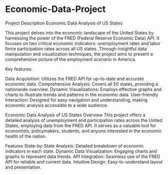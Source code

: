 # Economic-Data-Project

Project Description
Economic Data Analysis of US States

This project delves into the economic landscape of the United States by harnessing the power of the FRED (Federal Reserve Economic Data) API. It focuses on two critical economic indicators: unemployment rates and labor force participation rates across all US states. Through insightful data manipulation and visualization techniques, the project aims to present a comprehensive picture of the employment scenario in America.

Key features:

Data Acquisition: Utilizes the FRED API for up-to-date and accurate economic data.
Comprehensive Analysis: Covers all 50 states, providing a nationwide overview.
Dynamic Visualizations: Employs effective graphs and charts to illustrate trends and patterns in the economic data.
User-friendly Interaction: Designed for easy navigation and understanding, making economic analysis accessible to a wide audience.

Economic Data Analysis of US States
Overview
This project offers a detailed analysis of unemployment and participation rates across the United States, employing data from the FRED API. It serves as a valuable tool for economists, policymakers, students, and anyone interested in the economic health of the nation.

Features
State-by-State Analysis: Detailed breakdown of economic indicators in each state.
Dynamic Data Visualization: Engaging charts and graphs to represent data trends.
API Integration: Seamless use of the FRED API for reliable and current data.
Intuitive Design: Easy-to-understand layout and presentation.
